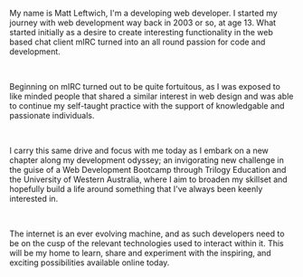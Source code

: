 <p>
            My name is Matt Leftwich, I'm a developing web developer. I started
            my journey with web development way back in 2003 or so, at age 13.
            What started initially as a desire to create interesting
            functionality in the web based chat client mIRC turned into an all
            round passion for code and development.
          </p>
          <br />
          <p>
            Beginning on mIRC turned out to be quite fortuitous, as I was
            exposed to like minded people that shared a similar interest in web
            design and was able to continue my self-taught practice with the
            support of knowledgable and passionate individuals.
          </p>
          <br />
          <p>
            I carry this same drive and focus with me today as I embark on a new
            chapter along my development odyssey; an invigorating new challenge
            in the guise of a Web Development Bootcamp through Trilogy Education
            and the University of Western Australia, where I aim to broaden my
            skillset and hopefully build a life around something that I've
            always been keenly interested in.
          </p>
          <br />
          <p>
            The internet is an ever evolving machine, and as such developers
            need to be on the cusp of the relevant technologies used to interact
            within it. This will be my home to learn, share and experiment with
            the inspiring, and exciting possibilities available online today.




